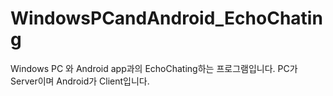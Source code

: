# WindowsPCandAndroid_EchoChating
Windows PC 와 Android app과의 EchoChating하는 프로그램입니다. PC가 Server이며 Android가 Client입니다. 
